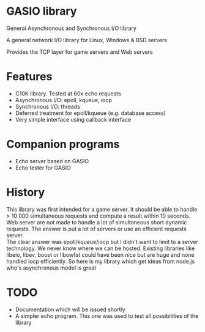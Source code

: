 # GASIO library

General Asynchronous and Synchronous I/O library 

A general network I/O library for Linux, Windows & BSD servers

Provides the TCP layer for game servers and Web servers

# Features
- C10K library. Tested at 60k echo requests
- Asynchronous I/O: epoll, kqueue, iocp
- Synchronous I/O: threads
- Deferred treatment for epoll/kqueue (e.g. database access)
- Very simple interface using callback interface

# Companion programs
- Echo server based on GASIO
- Echo tester for GASIO

# History
This library was first intended for a game server. It should be able to handle > 10 000 simultaneous requests and compute a result within 10 seconds. Web server are not made to handle a lot of simultaneous short dynamic requests. The answer is put a lot of servers or use an efficient requests server.  
The clear answer was epoll/kqueue/iocp but I didn't want to limit to a server technology. We never know where we  can be hosted. Existing libraries like libeio, libev, boost or libowfat could have been nice but are huge and none handled iocp efficiently. So here is my library which get ideas from node.js who's asynchronous model is great

# TODO
- Documentation which will be issued shortly
- A simpler echo program. This one was used to test all possibilities of the library